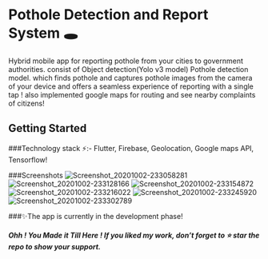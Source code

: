 # Pothole Detection and Report System 🕳️

Hybrid mobile app for reporting pothole from your cities to government authorities. consist of Object detection(Yolo v3 model) Pothole detection model. which finds pothole and captures pothole images from the camera of your device and offers a seamless experience of reporting with a single tap ! also implemented google maps for routing and see nearby complaints of citizens!

## Getting Started

###Technology stack ⚡:- 
Flutter, Firebase, Geolocation, Google maps API, Tensorflow! 

###Screenshots
![Screenshot_20201002-233058281](https://user-images.githubusercontent.com/37141368/94955544-5b071480-0508-11eb-9ec1-5008f1e52e29.jpg)
![Screenshot_20201002-233128166](https://user-images.githubusercontent.com/37141368/94955586-6fe3a800-0508-11eb-88cb-20b578468891.jpg)
![Screenshot_20201002-233154872](https://user-images.githubusercontent.com/37141368/94955610-7a9e3d00-0508-11eb-93fa-7faa90a39f6e.jpg)
![Screenshot_20201002-233216022](https://user-images.githubusercontent.com/37141368/94955639-81c54b00-0508-11eb-86ab-15f509b8ad1f.jpg)
![Screenshot_20201002-233245920](https://user-images.githubusercontent.com/37141368/94955655-8a1d8600-0508-11eb-9736-3129e8069458.jpg)
![Screenshot_20201002-233302789](https://user-images.githubusercontent.com/37141368/94955669-90136700-0508-11eb-81ac-9e0d228034dc.jpg)











###✨The app is currently in the development phase!
##### Ohh ! You Made it Till Here ! If you liked my work, don’t forget to ⭐ star the repo to show your support.
